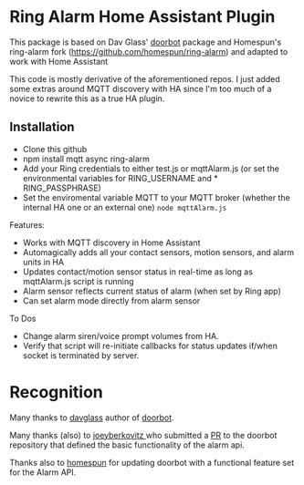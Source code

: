 Ring Alarm Home Assistant Plugin
=====================
This package is based on Dav Glass' [doorbot](https://github.com/davglass/doorbot) package and Homespun's ring-alarm fork (https://github.com/homespun/ring-alarm) and adapted to work with Home Assistant

This code is mostly derivative of the aforementioned repos.  I just added some extras around MQTT discovery with HA since I'm too much of a novice to rewrite this as a true HA plugin.

Installation
------------

* Clone this github
* npm install mqtt async ring-alarm
* Add your Ring credentials to either test.js or mqttAlarm.js (or set the environmental variables for RING_USERNAME and * RING_PASSPHRASE)
* Set the enviromental variable MQTT to your MQTT broker (whether the internal HA one or an external one)
```node mqttAlarm.js```


Features:
* Works with MQTT discovery in Home Assistant
* Automagically adds all your contact sensors, motion sensors, and alarm units in HA
* Updates contact/motion sensor status in real-time as long as mqttAlarm.js script is running
* Alarm sensor reflects current status of alarm (when set by Ring app)
* Can set alarm mode directly from alarm sensor 

To Dos
* Change alarm siren/voice prompt volumes from HA.
* Verify that script will re-initiate callbacks for status updates if/when socket is terminated by server.

# Recognition
Many thanks to [davglass](https://github.com/davglass) author of
[doorbot](https://github.com/davglass/doorbot).

Many thanks (also) to [joeyberkovitz ](https://github.com/joeyberkovitz) who submitted a
[PR](https://github.com/davglass/doorbot/pull/27) to the doorbot repository that defined the basic functionality of the alarm api.

Thanks also to [homespun](https://github.com/homespun) for updating doorbot with a functional feature set for the Alarm API.
